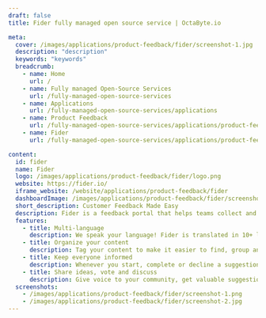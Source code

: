 ```yaml
---
draft: false
title: Fider fully managed open source service | OctaByte.io

meta:
  cover: /images/applications/product-feedback/fider/screenshot-1.jpg
  description: "description"
  keywords: "keywords"
  breadcrumb:
    - name: Home
      url: /
    - name: Fully managed Open-Source Services
      url: /fully-managed-open-source-services
    - name: Applications
      url: /fully-managed-open-source-services/applications
    - name: Product Feedback
      url: /fully-managed-open-source-services/applications/product-feedback
    - name: Fider
      url: /fully-managed-open-source-services/applications/product-feedback/fider

content:
  id: fider
  name: Fider
  logo: /images/applications/product-feedback/fider/logo.png
  website: https://fider.io/
  iframe_website: /website/applications/product-feedback/fider
  dashboardImage: /images/applications/product-feedback/fider/screenshot-1.png
  short_description: Customer Feedback Made Easy
  description: Fider is a feedback portal that helps teams collect and prioritize customer feedback in one place, based on votes and ideas submitted. Share ideas, vote and discuss.
  features:
    - title: Multi-language
      description: We speak your language! Fider is translated in 10+ languages, such as English, Spanish, German, French and Portuguese!
    - title: Organize your content
      description: Tag your content to make it easier to find, group and decide. Tags can be either Public or Private.
    - title: Keep everyone informed
      description: Whenever you start, complete or decline a suggestion, Fider will notify everyone that subscribed to that topic.
    - title: Share ideas, vote and discuss
      description: Give voice to your community, get valuable suggestions and prioritize what they need the most.
  screenshots:
    - /images/applications/product-feedback/fider/screenshot-1.png
    - /images/applications/product-feedback/fider/screenshot-2.jpg
---
```

